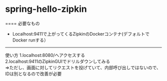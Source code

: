 # spring-hello-zipkin

====
必要なもの
* Localhost:9411で上がってくるZipkinのDockerコンテナ(デフォルトでDocker runする）

----
使い方
1.localhost:8080/へアクセスする  
2.localhost:9411のZipkinGUIでドリルダウンしてみる  
⇒ただし、画面に対してリクエストを投げていて、内部呼び出しではないので、IDは別となるので改善が必要
